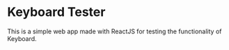 # Keyboard Tester

This is a simple web app made with ReactJS for testing the functionality of Keyboard.
